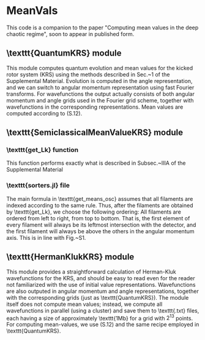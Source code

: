 # MeanVals

This code is a companion to the paper "Computing mean values in the deep chaotic regime", soon to appear in published form. 

## \texttt{QuantumKRS} module

This module computes quantum evolution and mean values for the kicked rotor system (KRS) using the methods described in Sec.~1 of the Supplemental Material. Evolution is computed in the angle representation, and we can switch to angular momentum representation using fast Fourier transforms. For wavefunctions the output actually consists of both angular momentum and angle grids used in the Fourier grid scheme, together with wavefunctions in the corresponding representations. Mean values are computed according to (S.12).

## \texttt{SemiclassicalMeanValueKRS} module

### \texttt{get\_Lk} function

This function performs exactly what is described in Subsec.~IIIA of the Supplemental Material

### \texttt{sorters.jl} file

The main formula in \texttt{get\_means\_osc} assumes that all filaments are indexed according to the same rule. Thus, after the filaments are obtained by \texttt{get\_Lk}, we choose the following ordering: All filaments are ordered from left to right, from top to bottom. That is, the first element of every filament will always be its leftmost intersection with the detector, and the first filament will always be above the others in the angular momentum axis. This is in line with Fig.~S1.

## \texttt{HermanKlukKRS} module

This module provides a straightforward calculation of Herman-Kluk wavefunctions for the KRS, and should be easy to read even for the reader not familiarized with the use of initial value representations. Wavefunctions are also outputed in angular momentum and angle representations, together with the corresponding grids (just as \texttt{QuantumKRS}). The module itself does not compute mean values; instead, we compute all wavefunctions in parallel (using a cluster) and save them to \texttt{.txt} files, each having a size of approximately \texttt{1Mb} for a grid with $2^{13}$ points. For computing mean-values, we use (S.12) and the same recipe employed in \texttt{QuantumKRS}.

